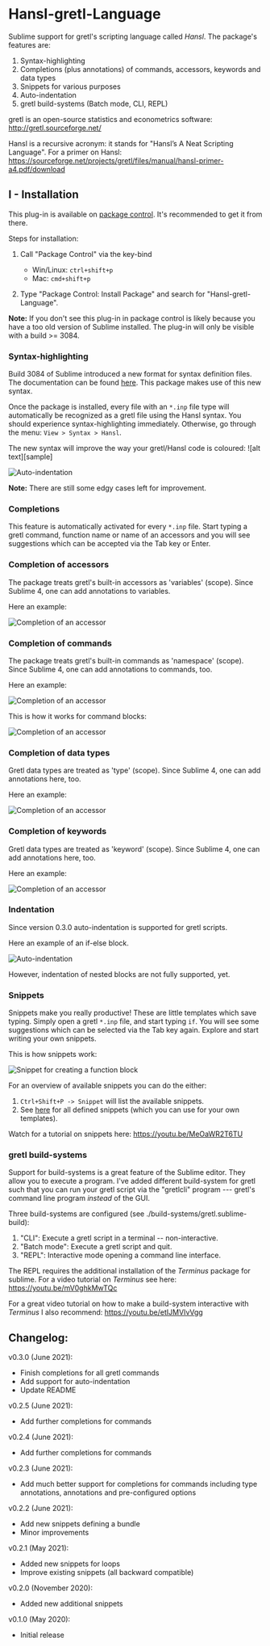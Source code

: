 # Hansl-gretl-Language
Sublime support for gretl's scripting language called *Hansl*. The package's features are:

1. Syntax-highlighting
2. Completions (plus annotations) of commands, accessors, keywords and data types
3. Snippets for various purposes
4. Auto-indentation
5. gretl build-systems (Batch mode, CLI, REPL)

gretl is an open-source statistics and econometrics software: http://gretl.sourceforge.net/

Hansl is a recursive acronym: it stands for "Hansl’s A Neat Scripting Language". For a primer on Hansl:
https://sourceforge.net/projects/gretl/files/manual/hansl-primer-a4.pdf/download


## I - Installation
This plug-in is available on [package control](https://packagecontrol.io/packages/Hansl-gretl-Language). It's recommended to get it from there.

Steps for installation:

1) Call "Package Control" via the key-bind
	- Win/Linux: ```ctrl+shift+p```
	- Mac: ```cmd+shift+p```

2) Type "Package Control: Install Package" and search for "Hansl-gretl-Language".

**Note:** If you don't see this plug-in in package control is likely because you have a too old version of Sublime installed. The plug-in will only be visible with a build >= 3084.


### Syntax-highlighting
Build 3084 of Sublime introduced a new format for syntax definition files.
The documentation can be found [here](http://www.sublimetext.com/docs/3/syntax.html). This package makes use of this new syntax.

Once the package is installed, every file with an ```*.inp``` file type will automatically be recognized as a gretl file using the Hansl syntax. You should experience syntax-highlighting immediately. Otherwise, go through the menu: `View > Syntax > Hansl`.

The new syntax will improve the way your gretl/Hansl code is coloured:
![alt text][sample]

![Auto-indentation](<figures/hansl_screenshot.png>)

**Note:** There are still some edgy cases left for improvement.


### Completions
This feature is automatically activated for every ```*.inp``` file. Start typing a gretl command, function name or name of an accessors and you will see  suggestions which can be accepted via the Tab key or Enter.


### Completion of accessors
The package treats gretl's built-in accessors as 'variables' (scope). Since Sublime 4, one can add annotations to variables.

Here an example:

![Completion of an accessor](<figures/completion_accessor.gif>)


### Completion of commands
The package treats gretl's built-in commands as 'namespace' (scope). Since Sublime 4, one can add annotations to commands, too.

Here an example:

![Completion of an accessor](<figures/completion_command.gif>)

This is how it works for command blocks:

![Completion of an accessor](<figures/completion_command_block.gif>)


### Completion of data types
Gretl data types are treated as 'type' (scope). Since Sublime 4, one can add annotations here, too.

Here an example:

![Completion of an accessor](<figures/completion_dtype.gif>)


### Completion of keywords
Gretl data types are treated as 'keyword' (scope). Since Sublime 4, one can add annotations here, too.

Here an example:

![Completion of an accessor](<figures/completion_keyword.gif>)


### Indentation
Since version 0.3.0 auto-indentation is supported for gretl scripts.

Here an example of an if-else block.

![Auto-indentation](<figures/indent_ifelse.gif>)

However, indentation of nested blocks are not fully supported, yet.


### Snippets
Snippets make you really productive! These are little templates which save typing. Simply open a gretl ```*.inp``` file, and start typing ```if```. You will see some suggestions which can be selected via the Tab key again. Explore and start writing your own snippets.

This is how snippets work:

![Snippet for creating a function block](<figures/snippet_function.gif>)


For an overview of available snippets you can do the either:
1. `Ctrl+Shift+P -> Snippet` will list the available snippets.
2. See [here](https://github.com/atecon/Hansl-Gretl-Language/tree/master/Snippets) for all defined snippets (which you can use for your own templates).

Watch for a tutorial on snippets here: https://youtu.be/MeOaWR2T6TU

### gretl build-systems
Support for build-systems is a great feature of the Sublime editor. They allow you to execute a program. I've added different build-system for gretl such that you can run your gretl script via the "gretlcli" program --- gretl's command line program *instead* of the GUI.

Three build-systems are configured (see ./build-systems/gretl.sublime-build):
1. "CLI": Execute a gretl script in a terminal -- non-interactive.
2. "Batch mode": Execute a gretl script and quit.
3. "REPL": Interactive mode opening a command line interface.

The REPL requires the additional installation of the *Terminus* package for sublime. For a video tutorial on *Terminus* see here: https://youtu.be/mV0ghkMwTQc

For a great video tutorial on how to make a build-system interactive with *Terminus* I also recommend: https://youtu.be/etIJMVIvVgg


## Changelog:
v0.3.0 (June 2021):
- Finish completions for all gretl commands
- Add support for auto-indentation
- Update README

v0.2.5 (June 2021):
- Add further completions for commands

v0.2.4 (June 2021):
- Add further completions for commands

v0.2.3 (June 2021):
- Add much better support for completions for commands including type annotations, annotations and pre-configured options

v0.2.2 (June 2021):
- Add new snippets defining a bundle
- Minor improvements

v0.2.1 (May 2021):
- Added new snippets for loops
- Improve existing snippets (all backward compatible)

v0.2.0 (November 2020):
- Added new additional snippets

v0.1.0 (May 2020):
- Initial release
